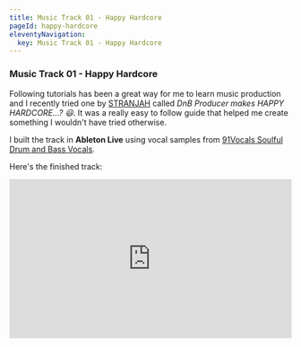 ```yaml
---
title: Music Track 01 - Happy Hardcore
pageId: happy-hardcore
eleventyNavigation:
  key: Music Track 01 - Happy Hardcore
---
```


### Music Track 01 - Happy Hardcore

Following tutorials has been a great way for me to learn music production and I recently tried one by [STRANJAH](https://www.youtube.com/watch?v=EXtskGVhvtA) called _DnB Producer makes HAPPY HARDCORE...? 😃_. It was a really easy to follow guide that helped me create something I wouldn't have tried otherwise.

I built the track in **Ableton Live** using vocal samples from [91Vocals Soulful Drum and Bass Vocals](https://91vocals.com/products/soulful-drum-bass-vocals?srsltid=AfmBOoqXxdbTPoAUmrWGOLa_9aSNsb07H2bKaC52vOyvmfSNV3u5aKYm).

Here's the finished track:

<div style="position: relative; width: 100%; padding-bottom: 56.25%">
<iframe src="https://www.youtube.com/embed/yodCjqvppqE?si=pCm7wk7HxFxcs2lE"
        title="Happy Hardcore Track | Made using a tutorial by STRANJAH" frameborder="0" allowfullscreen
        allow="accelerometer; autoplay; clipboard-write; encrypted-media; gyroscope; picture-in-picture"
        style="position: absolute; width: 100%; height: 100%;">
</iframe>
</div>
